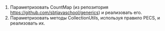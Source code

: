 1) Параметризовать CountMap (из репозитория https://github.com/sbtjavaschool/generics) и реализовать его.
2) Параметризовать методы CollectionUtils, используя правило PECS, и реализовать их.
